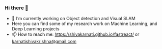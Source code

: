 ### Hi there 👋

<!--
**shivakarnati/shivakarnati** is a ✨ _special_ ✨ repository because its `README.md` (this file) appears on your GitHub profile.

-->

- 🔭 I’m currently working on Object detection and Visual SLAM
- Here you can find some of my research work on Machine Learning, and Deep Learning projects
- 📫 How to reach me: https://shivakarnati.github.io/fastreact/ or karnatishivakrishna@gmail.com
  

